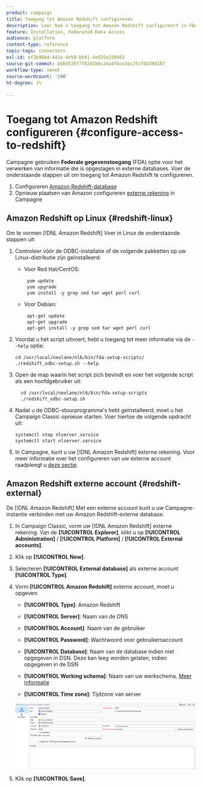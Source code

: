 ```yaml
---
product: campaign
title: Toegang tot Amazon Redshift configureren
description: Leer hoe u toegang tot Amazon Redshift configureert in FDA
feature: Installation, Federated Data Access
audience: platform
content-type: reference
topic-tags: connectors
exl-id: ef2b98bd-441e-4e59-bb41-4e835e250663
source-git-commit: b666535f7f82d1b8c2da4fbce1bc25cf8d39d187
workflow-type: tm+mt
source-wordcount: '248'
ht-degree: 1%

---
```


# Toegang tot Amazon Redshift configureren {#configure-access-to-redshift}

Campagne gebruiken **Federale gegevenstoegang** (FDA) optie voor het verwerken van informatie die is opgeslagen in externe databases. Voer de onderstaande stappen uit om toegang tot Amazon Redshift te configureren.

1. Configureren [Amazon Redshift-database](#configuring-redshift)
1. Opnieuw plaatsen van Amazon configureren [externe rekening](#redshift-external) in Campagne

## Amazon Redshift op Linux {#redshift-linux}

Om te vormen [!DNL Amazon Redshift] Voer in Linux de onderstaande stappen uit:

1. Controleer vóór de ODBC-installatie of de volgende pakketten op uw Linux-distributie zijn geïnstalleerd:

   * Voor Red Hat/CentOS:

     ```
      yum update
      yum upgrade
      yum install -y grep sed tar wget perl curl
     ```

   * Voor Debian:

     ```
      apt-get update
      apt-get upgrade
      apt-get install -y grep sed tar wget perl curl
     ```

1. Voordat u het script uitvoert, hebt u toegang tot meer informatie via de `--help` optie:

   ```
   cd /usr/local/neolane/nl6/bin/fda-setup-scripts/
   ./redshift_odbc-setup.sh --help
   ```

1. Open de map waarin het script zich bevindt en voer het volgende script als een hoofdgebruiker uit:

   ```
     cd /usr/local/neolane/nl6/bin/fda-setup-scripts
     ./redshift_odbc-setup.sh
   ```

1. Nadat u de ODBC-stuurprogramma&#39;s hebt geïnstalleerd, moet u het Campaign Classic opnieuw starten. Voer hiertoe de volgende opdracht uit:

   ```
   systemctl stop nlserver.service
   systemctl start nlserver.service
   ```

1. In Campagne, kunt u uw [!DNL Amazon Redshift] externe rekening. Voor meer informatie over het configureren van uw externe account raadpleegt u [deze sectie](#redshift-external).

## Amazon Redshift externe account {#redshift-external}

De [!DNL Amazon Redshift] Met een externe account kunt u uw Campagne-instantie verbinden met uw Amazon Redshift-externe database.

1. In Campaign Classic, vorm uw [!DNL Amazon Redshift] externe rekening. Van de **[!UICONTROL Explorer]**, klikt u op **[!UICONTROL Administration]** / **[!UICONTROL Platform]** / **[!UICONTROL External accounts]**.

1. Klik op **[!UICONTROL New]**.

1. Selecteren **[!UICONTROL External database]** als externe account **[!UICONTROL Type]**.

1. Vorm **[!UICONTROL Amazon Redshift]** externe account, moet u opgeven:

   * **[!UICONTROL Type]**: Amazon Redshift

   * **[!UICONTROL Server]**: Naam van de DNS

   * **[!UICONTROL Account]**: Naam van de gebruiker

   * **[!UICONTROL Password]**: Wachtwoord voor gebruikersaccount

   * **[!UICONTROL Database]**: Naam van de database indien niet opgegeven in DSN. Deze kan leeg worden gelaten, indien opgegeven in de DSN

   * **[!UICONTROL Working schema]**: Naam van uw werkschema. [Meer informatie](https://docs.aws.amazon.com/redshift/latest/dg/r_Schemas_and_tables.html)

   * **[!UICONTROL Time zone]**: Tijdzone van server

   ![](assets/amazon_redshift.png)

1. Klik op **[!UICONTROL Save]**.
